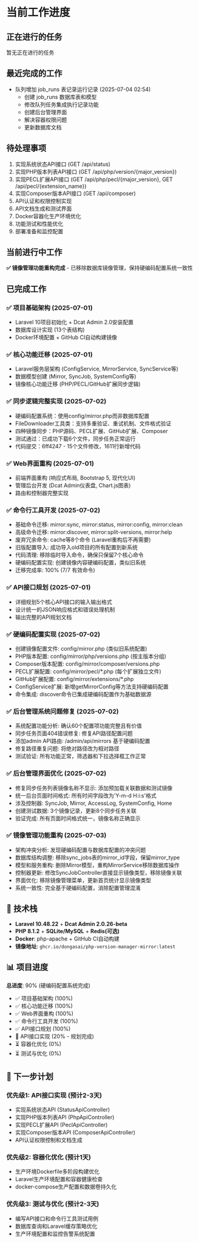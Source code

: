# 当前工作进度

## 正在进行的任务
暂无正在进行的任务

## 最近完成的工作
- 队列增加 job_runs 表记录运行记录 (2025-07-04 02:54)
  - 创建 job_runs 数据库表和模型
  - 修改队列任务集成执行记录功能
  - 创建后台管理界面
  - 解决容器权限问题
  - 更新数据库文档

## 待处理事项
1. 实现系统状态API接口 (GET /api/status)
2. 实现PHP版本列表API接口 (GET /api/php/version/{major_version})
3. 实现PECL扩展API接口 (GET /api/php/pecl/{major_version}, GET /api/pecl/{extension_name})
4. 实现Composer版本API接口 (GET /api/composer)
5. API认证和权限控制实现
6. API文档生成和测试界面
7. Docker容器化生产环境优化
8. 功能测试和性能优化
9. 部署准备和监控配置

## 当前进行中工作

**✅ 镜像管理功能重构完成** - 已移除数据库镜像管理，保持硬编码配置系统一致性

## 已完成工作

### ✅ 项目基础架构 (2025-07-01)
- Laravel 10项目初始化 + Dcat Admin 2.0安装配置
- 数据库设计实现 (13个表结构)
- Docker环境配置 + GitHub CI自动构建镜像

### ✅ 核心功能迁移 (2025-07-01)
- Laravel服务层架构 (ConfigService, MirrorService, SyncService等)
- 数据模型创建 (Mirror, SyncJob, SystemConfig等)
- 镜像核心功能迁移 (PHP/PECL/GitHub扩展同步逻辑)

### ✅ 同步逻辑完整实现 (2025-07-02)
- 硬编码配置系统：使用config/mirror.php而非数据库配置
- FileDownloader工具类：支持多重验证、重试机制、文件格式验证
- 四种镜像同步：PHP源码、PECL扩展、GitHub扩展、Composer
- 测试通过：已成功下载6个文件，同步任务正常运行
- 代码提交：6ff4247 - 15个文件修改，1611行新增代码

### ✅ Web界面重构 (2025-07-01)
- 前端界面重构 (响应式布局, Bootstrap 5, 现代化UI)
- 管理后台开发 (Dcat Admin仪表盘, Chart.js图表)
- 路由和控制器完整实现

### ✅ 命令行工具开发 (2025-07-02)
- 基础命令迁移: mirror:sync, mirror:status, mirror:config, mirror:clean
- 高级命令迁移: mirror:discover, mirror:split-versions, mirror:help
- 废弃冗余命令: cache等8个命令 (Laravel重构后不再需要)
- 旧版配置导入: 成功导入old项目的所有配置到新系统
- 代码清理: 移除临时导入命令，确保只保留7个核心命令
- 硬编码配置实现: 创建镜像内容硬编码配置，类似旧系统
- 迁移完成率: 100% (7/7 有效命令)

### ✅ API接口规划 (2025-07-01)
- 详细规划5个核心API接口的输入输出格式
- 设计统一的JSON响应格式和错误处理机制
- 输出完整的API规划文档

### ✅ 硬编码配置实现 (2025-07-02)
- 创建镜像配置文件: config/mirror.php (类似旧系统配置)
- PHP版本配置: config/mirror/php/versions.php (按主版本分组)
- Composer版本配置: config/mirror/composer/versions.php
- PECL扩展配置: config/mirror/pecl/*.php (每个扩展独立文件)
- GitHub扩展配置: config/mirror/extensions/*.php
- ConfigService扩展: 新增getMirrorConfig等方法支持硬编码配置
- 命令集成: discover命令已集成硬编码配置作为基础数据源

### ✅ 后台管理系统问题修复 (2025-07-02)
- 系统配置功能分析: 确认60个配置项功能完整且有价值
- 同步任务页面404错误修复: 修复API路径配置问题
- 添加admin API路由: /admin/api/mirrors 基于硬编码配置
- 修复路径重复问题: 将绝对路径改为相对路径
- 测试验证: 所有功能正常，筛选器和下拉选择框工作正常

### ✅ 后台管理界面优化 (2025-07-02)
- 修复同步任务列表镜像名称不显示: 添加预加载关联数据和测试镜像
- 统一后台页面时间格式: 所有时间字段改为'Y-m-d H:i:s'格式
- 涉及控制器: SyncJob, Mirror, AccessLog, SystemConfig, Home
- 创建测试数据: 3个镜像记录，更新8个同步任务关联
- 验证完成: 所有页面时间格式统一，镜像名称正确显示

### ✅ 镜像管理功能重构 (2025-07-03)
- 架构冲突分析: 发现硬编码配置与数据库配置的冲突问题
- 数据库结构调整: 移除sync_jobs表的mirror_id字段，保留mirror_type
- 模型和服务重构: 删除Mirror模型，重构MirrorService移除数据库操作
- 控制器更新: 修改SyncJobController直接显示镜像类型，移除镜像关联
- 界面优化: 移除镜像管理菜单，更新首页统计显示镜像类型
- 系统一致性: 完全基于硬编码配置，消除配置管理混淆

## 🔧 技术栈

- **Laravel 10.48.22** + **Dcat Admin 2.0.26-beta**
- **PHP 8.1.2** + **SQLite/MySQL** + **Redis(可选)**
- **Docker**: php-apache + GitHub CI自动构建
- **镜像地址**: `ghcr.io/dongasai/php-version-manager-mirror:latest`

## 📊 项目进度

**总进度**: 90% (硬编码配置系统完成)

- ✅ 项目基础架构 (100%)
- ✅ 核心功能迁移 (100%)
- ✅ Web界面重构 (100%)
- ✅ 命令行工具开发 (100%)
- ✅ API接口规划 (100%)
- 🔄 API接口实现 (20% - 规划完成)
- ⏳ 容器化优化 (0%)
- ⏳ 测试与优化 (0%)

## 🎯 下一步计划

### 优先级1: API接口实现 (预计2-3天)
- 实现系统状态API (StatusApiController)
- 实现PHP版本列表API (PhpApiController)
- 实现PECL扩展API (PeclApiController)
- 实现Composer版本API (ComposerApiController)
- API认证权限控制和文档生成

### 优先级2: 容器化优化 (预计1天)
- 生产环境Dockerfile多阶段构建优化
- Laravel生产环境配置和容器健康检查
- docker-compose生产配置和数据卷持久化

### 优先级3: 测试与优化 (预计2-3天)
- 编写API接口和命令行工具测试用例
- 数据库查询和Laravel缓存策略优化
- 生产环境配置和监控告警系统配置
